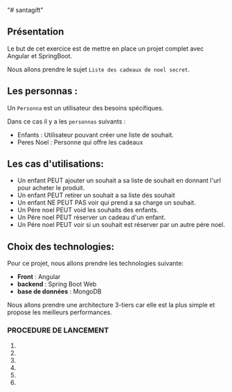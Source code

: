 "# santagift" 

## Présentation

Le but de cet exercice est de mettre en place un projet complet avec Angular et SpringBoot.

Nous allons prendre le sujet `Liste des cadeaux de noel secret`.

## Les personnas :
Un `Personna` est un utilisateur des besoins spécifiques.

Dans ce cas il y a les `personnas` suivants :
- Enfants : Utilisateur pouvant créer une liste de souhait.
- Peres Noel : Personne qui offre les cadeaux

## Les cas d'utilisations:
* Un enfant PEUT ajouter un souhait a sa liste de souhait en donnant l'url pour acheter le produit.
* Un enfant PEUT retirer un souhait a sa liste des souhait
* Un enfant NE PEUT PAS voir qui prend a sa charge un souhait.
* Un Pére noel PEUT void les souhaits des enfants.
* Un Pére noel PEUT réserver un cadeau d'un enfant.
* Un Pére noel PEUT voir si un souhait est réserver par un autre pére noel.

## Choix des technologies:

Pour ce projet, nous allons prendre les technologies suivante:
- __Front__ : Angular 
- __backend__ : Spring Boot Web
- __base de données__ : MongoDB 

Nous allons prendre une architecture 3-tiers car elle est la plus simple et propose les 
meilleurs performances.

### PROCEDURE DE LANCEMENT
1. 
2. 
3. 
4. 
5. 
6. 
